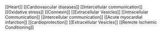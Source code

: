 [[Heart]]
[[Cardiovascular diseases]]
[[Intercellular communication]]
[[Oxidative stress]]
[[Connexin]]
[[Extracellular Vesicles]]
[[Intracellular Communication]]
[[Intercellular communication]]
[[Acute myocardial infarction]]
[[cardioprotection]]
[[Extracellular Vesicles]]
[[Remote Ischemic Conditioning]]
